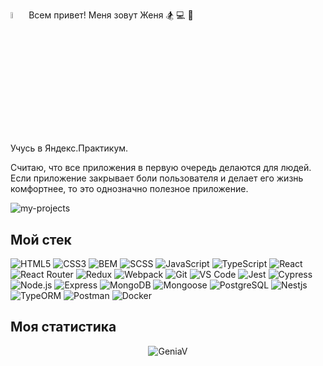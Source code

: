 <a href="https://www.gautamkrishnar.com/"><img src="https://media.giphy.com/media/hvRJCLFzcasrR4ia7z/giphy.gif" width="5%"></a> Всем привет! Меня зовут Женя :snowboarder: :computer: :milky_way:

Учусь в Яндекс.Практикум.

Считаю, что все приложения в первую очередь делаются для людей. Если приложение закрывает боли пользователя и делает его жизнь комфортнее, то это однозначно полезное приложение.

![my-projects](https://user-images.githubusercontent.com/91983468/191351296-99391d2c-4c55-4880-8f03-57c9aa8ba644.png)

## Мой стек

![HTML5](https://img.shields.io/badge/-HTML5-%23E44D27?style=flat-square&logo=html5&logoColor=ffffff)
![CSS3](https://img.shields.io/badge/-CSS3-%231572B6?style=flat-square&logo=css3)
![BEM](https://img.shields.io/badge/-BEM-%23282C34?style=flat-square&logo=bem)
![SCSS](https://img.shields.io/badge/-SCSS-%23F7DF1C?style=flat-square&logo=sass)
![JavaScript](https://img.shields.io/badge/-JavaScript-%23F7DF1C?style=flat-square&logo=javascript&logoColor=000000&labelColor=%23F7DF1C&color=%23F7DF1C)
![TypeScript](https://img.shields.io/badge/-TypeScript-007ACC?style=flat-square&logo=typescript&logoColor=white)
![React](https://img.shields.io/badge/-React-%23282C34?style=flat-square&logo=react)
![React Router](https://img.shields.io/badge/-ReactRouter-%23282C34?style=flat-square&logo=react-router)
![Redux](https://img.shields.io/badge/-Redux-%23282C34?style=flat-square&logo=redux)
![Webpack](https://img.shields.io/badge/-Webpack-%232C3A42?style=flat-square&logo=webpack)
![Git](https://img.shields.io/badge/-Git-%23F05032?style=flat-square&logo=git&logoColor=%23ffffff)
![VS Code](https://img.shields.io/badge/-VSCode-%23007ACC?style=flat-square&logo=visual-studio-code)
![Jest](https://img.shields.io/badge/-Jest-greenC?style=flat-square&logo=jest)
![Cypress](https://img.shields.io/badge/-Cypress-lightgrey?style=flat-square&logo=Cypress)
![Node.js](https://img.shields.io/badge/-Node.js-brightgreen?style=flat-square&logo=Node.js)
![Express](https://img.shields.io/badge/-Express-lightgray?style=flat-square&logo=Express)
![MongoDB](https://img.shields.io/badge/-Mongodb-gray?style=flat-square&logo=Mongodb)
![Mongoose](https://img.shields.io/badge/-Mongoose-lightgrey?style=flat-square&logo=Mongoose)
![PostgreSQL](https://img.shields.io/badge/-PostgreSQL-white?style=flat-square&logo=PostgreSQL)
![Nestjs](https://img.shields.io/badge/-Nestjs-black?style=flat-square&logo=Nestjs)
![TypeORM](https://img.shields.io/badge/-TypeORM-yellow?style=flat-square&logo=TypeORM)
![Postman](https://img.shields.io/badge/-Postman-lightblue?style=flat-square&logo=Postman)
![Docker](https://img.shields.io/badge/-Docker-blue?style=flat-square&logo=Docker)

## Моя статистика
<p align="center"> <img src="https://github-readme-stats.vercel.app/api?username=GeniaV&show_icons=true&theme=gotham" alt="GeniaV" />
